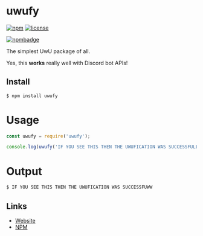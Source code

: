 # uwufy
[![npm](https://img.shields.io/npm/v/uwufy.svg)](https://www.npmjs.com/package/uwufy)
[![license](https://img.shields.io/badge/license-MIT_License_with_anime_exception-green.svg)](https://github.com/8cy/npm-uwufy/blob/master/LICENSEhttps://github.com/8cy/node-uwufy/blob/master/LICENSE)

[![npmbadge](https://nodei.co/npm/uwufy.png)](https://nodei.co/npm/uwufy/)

The simplest UwU package of all.

Yes, this **works** really well with Discord bot APIs!

## Install
```sh
$ npm install uwufy
```

# Usage
```js
const uwufy = require('uwufy');

console.log(uwufy('IF YOU SEE THIS THEN THE UWUFICATION WAS SUCCESSFULL'));
```

# Output
```sh
$ IF YOU SEE THIS THEN THE UWUFICATION WAS SUCCESSFUWW
```

## Links

*   [Website](https://cyne.cf)
*   [NPM](https://npmjs.com/uwufy)
